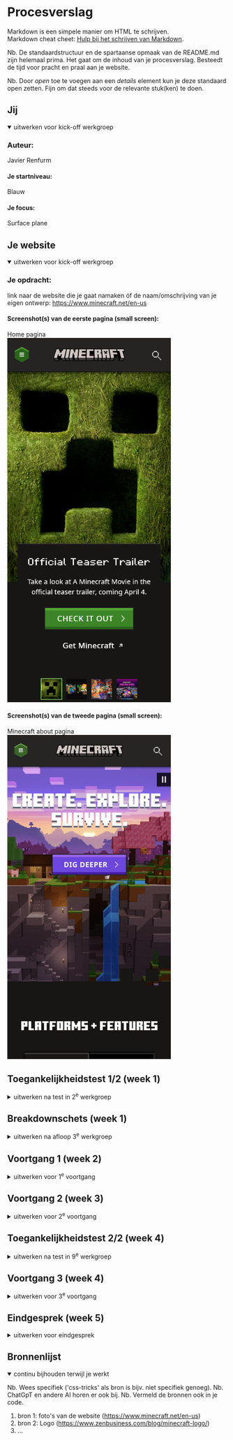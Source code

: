 # Procesverslag
Markdown is een simpele manier om HTML te schrijven.  
Markdown cheat cheet: [Hulp bij het schrijven van Markdown](https://github.com/adam-p/markdown-here/wiki/Markdown-Cheatsheet).

Nb. De standaardstructuur en de spartaanse opmaak van de README.md zijn helemaal prima. Het gaat om de inhoud van je procesverslag. Besteedt de tijd voor pracht en praal aan je website.

Nb. Door *open* toe te voegen aan een *details* element kun je deze standaard open zetten. Fijn om dat steeds voor de relevante stuk(ken) te doen.





## Jij

<details open>
  <summary>uitwerken voor kick-off werkgroep</summary>

  ### Auteur:
  Javier Renfurm

  #### Je startniveau:
  Blauw

  #### Je focus:
  Surface plane
 
</details>





## Je website

<details open>
  <summary>uitwerken voor kick-off werkgroep</summary>

  ### Je opdracht:
  link naar de website die je gaat namaken óf de naam/omschrijving van je eigen ontwerp:
  https://www.minecraft.net/en-us

  #### Screenshot(s) van de eerste pagina (small screen): 
  Home pagina  
  <img src="readme-images/minecraft-pagina1.png" width="375px" alt="home pagina">

  #### Screenshot(s) van de tweede pagina (small screen):
  Minecraft about pagina  
  <img src="readme-images/minecraft-pagina2.jpg" width="375px" alt="detail pagina">
 
</details>



## Toegankelijkheidstest 1/2 (week 1)

<details>
  <summary>uitwerken na test in 2<sup>e</sup> werkgroep</summary>

  ### Bevindingen
  Screenreader test in de klas
  Tijdens de toegankelijkheidstest in de klas moest ik met behulp van een screen reader door mijn gekozen site navigeren en ik moet zeggen dat ik verbaasd ben
  met hoe toegankelijk de Minecraft website is. De screen reader las alle belangrijke kopjes en tekst op de site goed voor en op de juiste volgorde, 
  maar er was wel één minpunt en dat was dat de screen reader ook voorlas op wat voor element de content stond: (list, container etc).

  A11y checklist
  Content
  - Gebruikt gewone taal dat ik kan begrijpen
  - De buttons, a's en labels hebben unieke omschrijvingen omdat de screenreader letterlijk leest wat er te zien is
  - Tekst is over het algemeen correct uitgelijnd maar soms is het gecentreerd

  Global code
  - Code is valid
  - Lang attribute word gebruikt en staat op de juiste taal
  - Titels zijn uniek op elke pagina
  - Viewport is niet disabled
  - Landmark elementen worden gebruikt alleen zitten ze erg verstopt
  - Geen tabindex in de code te zien
  - Ik zie geen autofocus attribute gebruikt worden maar kan goed zijn dat ik het over het hoofd heb gezien
  - Er zijn geen timers of andere elementen op de site die je sessie kunnen eindigen, je hebt dat zelf in de hand
  - Titel heeft geen exclusive informatie

  Keyboard
  - Alles word goed voor gelezen en kan genavigeerd worden zonder muis
  - Met een toetsenbord en de tab toets kan je op een logische volgorde door de pagina's navigeren
  - Geen onzichtbare elementen waar op gefocust kan worden

  Images
  - Alle afbeeldingen hebben een alt attribute
  - Ik kan geen null alt attributes vinden
  - Er zijn geen overcomplexe afbeeldingen aanwezig (ze waren niet complex voor mij)
  - Alt omschrijvingen bevatten ook de tekst dat zichtbaar is

  Headings
  - Bevat headings elementen
  - Heeft één h1 per pagina, maar de h1 is onzichtbaar (of super klein)
  - de headings staan op de juiste volgorde
  - Er worden geen headings geskipt

  Lists
  - List items worden correct gebruikt

  Controls
  - a wordt gebruikt voor links
  - Links hebben een kleur dat ze klikbaar laten lijken
  - Er zijn focus states aanwezig
  - Buttons hebben de button attribute
  - De website skipt automatisch bepaalde content als je erdoorheen navigeert met de tab toets
  - Alleen het kopje merch brengt je naar een nieuw venster, maar je kan er niet perongeluk op drukken en er word ook aangegeven dat er een nieuw venster word geopend doormiddel van een icoon

  Tables
  - Td attribute word gebruikt voor tabellen
  - Th wordt gebruikt
  - Caption word gebruikt

  Forms
  - Zit in een label
  - Ik kon geen fieldset of legend vinden
  - Invoerveld bevat autocomplete doormiddel van suggested searches
  - Invoerveld bevat geen error state en geeft alternatieve zoekresultaten
  - nvt
  - nvt

  Media
  - Media zoals live wallpapers speelt automatisch af, maar media zoals YouTube videos staan automatisch gepauzeerd tot jij op play drukt
  - Pauze knop voor media is zichtbaar maar er is geen mute knop
  - Alle bewegende media kan op pauze, maar voor mij lukte het niet om de video met mijn toetsenbord te pauzeren
    
  Video
  - Er zijn geen captions
  - er zijn geen flitsende animaties

  Audio
  - Goed navolgbaar met een screenreader

  Appearance
  - Met inverted mode aan kon ik alle content nog steeds zien
  - Tekst is nog steeds leesbaar op 200 en de layout past zich ook aan zodat er geen overlappingen zijn
  - Mensen die screen zoom software gebruiken kunnen alles nog steeds zien omdat de layout zich aanpast
  - Linkjes zijn nog steeds herkenbaar in grayscale omdat ze donkerder zijn dan body tekst en bold zijn
  - karakteristieken worden benoemd
  - Layout is simpel en makkelijk te volgen

  Animations
  - Animaties zijn zo subtiel dat ik ze niet altijd door heb
  - Animaties kunnen gepauseerd worden
  - Reduce motion lijkt niet te werken

  Color contrast
  - Witte tekst op een donker achtergrond (goede contrast lijkt mij)
  - Witte tekst op een donker achtergrond (goede contrast lijkt mij)
  - Belangrijke iconen vallen op en hebben een witte uitlijn of een andere manier van opvalling als je eroverheen hovert en minder belangrijke iconen lijken bijna te verdwijnen in de achtergrond
  - Witte of fel groene border als een element of invoerveld geselecteerd is
  - Tekst is leesbaar als het overlapt met een foto of video omdat er een vakje om de tekst heen zit
  - nvt

  Mobile & Touch
  - De website roteert mee
  - Er is geen horizontale scrolling, horizontale navigatie hebben zij met knopjes gedaan
  - Alles is makkelijk om op te drukken behalve de linkjes in de footer (die zijn te klein om accuraat op te drukken)
  - Genoeg ruimte om te scrollen zonder perongeluk op iets te drukken
  
</details>



## Breakdownschets (week 1)

<details>
  <summary>uitwerken na afloop 3<sup>e</sup> werkgroep</summary>

  ### de hele pagina: 
  <img src="readme-images/breakdown-minecraft-homepage.png" width="375px" alt="breakdown van de hele pagina">

  ### dynamisch deel (bijv menu): 
  <img src="readme-images/breakdown-minecraft-hamburgermenu.png" width="375px" alt="breakdown van een dynamisch deel">

  ### wellicht nog een dynamisch deel (bijv filter): 
  <img src="readme-images/dummy-plaatje.jpg" width="375px" alt="breakdown van nog een dynamisch deel">

</details>





## Voortgang 1 (week 2)

<details>
  <summary>uitwerken voor 1<sup>e</sup> voortgang</summary>

  ### Stand van zaken
  <img src="readme-images/voortgang1.png" width="375px" alt="screenshot van sections">
  Ik kreeg te horen dat ik goed op weg was, maar ik vind het wel nog lastig om een nette html structuur aan te houden. Ik kreeg als suggestie om meer met   
  sections en articles te werken zodat mijn html structuur wat netter word.

  ### Agenda voor meeting
  samen met je groepje opstellen

  | student 1      | student 2          | student 3    | student 4        |
  | ---            | ---                | ---          | ---              |
  | dit bespreken  | en dit             | en ik dit    | en dan ik dat    |
  | en dat ook nog | dit als er tijd is | nog een punt | dit wil ik zeker |
  | Hoe maak je een dropdown menu?            |                 | ...          | ...              |


  ### Verslag van meeting
  hier na afloop snel de uitkomsten van de meeting vastleggen

  - punt 1 Details en summary tags gebruiken voor dropdown menu's
  - punt 2 Surface plane suggestie: De live wallpaper die op de tweede pagina staat interactief maken door bepaalde elementen op de wallpaper klikbaar te maken
  - nog een punt
  - ...

</details>





## Voortgang 2 (week 3)

<details>
  <summary>uitwerken voor 2<sup>e</sup> voortgang</summary>

  ### Stand van zaken
  hier dit ging goed & dit was lastig (neem ook screenshots op van delen van je website en code)
  

  ### Agenda voor meeting
  samen met je groepje opstellen

  | student 1      | student 2          | student 3    | student 4        |
  | ---            | ---                | ---          | ---              |
  | dit bespreken  | en dit             | en ik dit    | en dan ik dat    |
  | en dat ook nog | dit als er tijd is | nog een punt | dit wil ik zeker |
  | ...            | ...                | ...          | ...              |


  ### Verslag van meeting
  hier na afloop snel de uitkomsten van de meeting vastleggen

  - punt 1 Goed nadenken over wat mijn 5 surface plane elementen worden
  - punt 2 Readme optijd aanvullen voordat ik alles vergeten ben
  - nog een punt Suggestie voor surface plane: Reduce Motion
- ...

</details>





## Toegankelijkheidstest 2/2 (week 4)

<details>
  <summary>uitwerken na test in 9<sup>e</sup> werkgroep</summary>

  ### Bevindingen
  Lijst met je bevindingen die in de test naar voren kwamen (geef ook aan wat er verbeterd is):

</details>





## Voortgang 3 (week 4)

<details>
  <summary>uitwerken voor 3<sup>e</sup> voortgang</summary>

  ### Stand van zaken
  hier dit ging goed & dit was lastig (neem ook screenshots op van delen van je website en code)


  ### Agenda voor meeting
  samen met je groepje opstellen

  | student 1      | student 2          | student 3    | student 4        |
  | ---            | ---                | ---          | ---              |
  | dit bespreken  | en dit             | en ik dit    | en dan ik dat    |
  | en dat ook nog | dit als er tijd is | nog een punt | dit wil ik zeker |
  | Hoe maak je een hamburger menu? | Hoe uitgebreid moet de README uitgetypt zijn? | Waarom heeft dit plaatje een grijsvlak? | Mag je een div gebruiken als een section geen h2 heeft?              |


  ### Verslag van meeting
  hier na afloop snel de uitkomsten van de meeting vastleggen

  - punt 1 Website hoeft niet 1 op 1 te zijn met de originele website, werk alleen uit wat ik nuttig vind
  - punt 2 Surface plane hoeft niet al te ingewikkelde dingen te zijn, het kunnen ook kleine verbeteringen zijn
  - nog een punt
  - ...

</details>





## Eindgesprek (week 5)

<details>
  <summary>uitwerken voor eindgesprek</summary>

  ### Je uitkomst - karakteristiek screenshots:
  <img src="readme-images/dummy-plaatje.jpg" width="375px" alt="uitomst opdracht 1">


  ### Dit ging goed/Heb ik geleerd: 
  Korte omschrijving met plaatjes

  <img src="readme-images/dummy-plaatje.jpg" width="375px" alt="top">


  ### Dit was lastig/Is niet gelukt:
  Korte omschrijving met plaatjes

  <img src="readme-images/dummy-plaatje.jpg" width="375px" alt="bummer">
</details>





## Bronnenlijst

<details open>
  <summary>continu bijhouden terwijl je werkt</summary>

  Nb. Wees specifiek ('css-tricks' als bron is bijv. niet specifiek genoeg). 
  Nb. ChatGpT en andere AI horen er ook bij.
  Nb. Vermeld de bronnen ook in je code.

  1. bron 1: foto's van de website (https://www.minecraft.net/en-us)
  2. bron 2: Logo (https://www.zenbusiness.com/blog/minecraft-logo/)
  3. ...

</details>
